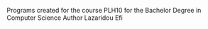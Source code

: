 Programs created for the course PLH10 for the Bachelor Degree in Computer Science
Author Lazaridou Efi
